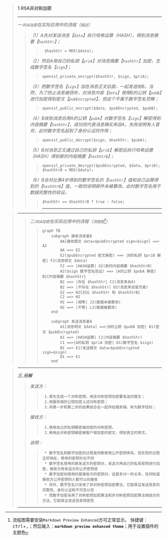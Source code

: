 > #### 1.RSA非对称加密
> ***
> *一.`RSA加密`在实际应用中的流程（`描述`）*
>> *（1）A先对发送消息【`data`】执行哈希运算（$HASH$），得到消息摘要【`hashStr`】；*  
>>> 
>>>      $hashStr = MD5($data);
>> *（2）然后A用自己的私钥【`priA`】对消息摘要【`hashStr`】加密，生成数字签名【`sign`】；*  
>>> 
>>>     openssl_private_encrypt($hashStr, $sign, $priA);
>> *（3）把数字签名【`sign`】加在消息正文后面，一起发送给B。当然，为了防止消息被窃听，对消息内容【`data`】使用B的公钥【`pubB`】进行加密得到密文【`pubEncrypted`】，但这个不属于数字签名范畴；*   
>>> 
>>>     openssl_public_encrypt($data, $pubEncrypted, $pubB);
>> *（4）B收到消息后用A的公钥【`pubA`】对数字签名【`sign`】解密得到内容摘要【`hashStr`】，成功则代表消息确实来自A，失败说明有人冒充，此时数字签名起到了身份认证的作用；*  
>>> 
>>>     openssl_public_decrypt($sign, $hashStr, $pubA);
>> *（5）B对消息正文通过自己的私钥【`priB`】解密后执行哈希运算（$HASH$）得到新的内容摘要【`hashStrB`】；*  
>>> 
>>>     openssl_private_decrypt($pubEncrypted, $data, $priB);      
>>>     $hashStrB = MD5($data);
>> *（6）B会对比第4步得到的数字签名的【`hashStr`】值和自己运算得到的【`hashStrB`】值，一致则说明邮件未被篡改。此时数字签名用于数据完整性的验证。*           
>>>
>>>     $hashStr == $hashStrB ? true : false;
>>> ***
>

> ***
>> *二.`RSA加密`在实际应用中的流程（`流程图`[^footnote]）*
>>> ```mermaid
>>> graph TB
>>>     subgraph 接收消息者B
>>>         AA[接收报文 data=$pubEncrypted sign=$sign] ==> A2
>>>         AA ==> E2
>>>         E2($pubEncrypted 密文解密) ==> |B的私钥 $priB 解密| F2(消息明文 $data)
>>>         F2 ==> |HASH运算| G2(新的内容摘要 $hashStrB)
>>>         A2($sign 数字签名验证) ==> |A的公钥 $pubA 解密| B2{内容摘要 $hashStr}
>>>         B2 ==> |存在 $hashStr| C2(消息来自A)
>>>         B2 ==> |不存在 $hashStr| D2(消息来自冒充者)
>>>         G2 ==> H2{对比 $hashStr 和 $hashStrB}
>>>         C2 ==> H2
>>>         H2 ==> |相等| J2(数据未被篡改)
>>>         H2 ==> |不等| L2(数据被篡改)
>>>     end
>>> 
>>>     subgraph 发送消息者A
>>>         A1[消息明文 $data] ==>|B的公钥 $pubB 加密| B1(密文 $pubEncrypted)
>>>         A1 ==> |HASH运算| C1(内容摘要 $hashStr)
>>>         C1 ==>|A的私钥 $priA 加密| D1(数字签名 $sign)
>>>         B1 ==> E1(发送报文 data=$pubEncrypted sign=$sign)
>>>         D1 ==> E1
>>>     end
>>> ```

> ***
> ***三.另解***
>>  *发送方：*
>>>      1.首先生成一个对称密钥，用该对称密钥加密要发送的报文；
>>>      2.用服务端的公钥加密上述对称密钥；
>>>      3.将第一步和第二步的结果结合在一起传给服务端，称为数字信封；
>>  *接收方：*
>>>      1.使用自己的私钥解密被加密的对称密钥，
>>>      2.再用此对称密钥解密被客户端加密的密文，得到真正的原文。
>> *说明：*
>>>      * 数字签名和数字加密的过程虽然都使用公开密钥体系，但实现的过程正好相反，使用的密钥对也不同
>>>      * 数字签名使用的是发送方的密钥对，发送方用自己的私有密钥进行加密，接收方用发送方的公开密钥进
>>>      * 数字加密则使用的是接收方的密钥对，这是多对一的关系，任何知道接收方公开密钥的人都可以向接收
>>>      * 另外，数字签名只采用了非对称密钥加密算法，它能保证发送信息的完整性、身份认证和不可否认性
>>>      * 而数字加密采用了对称密钥加密算法和非对称密钥加密算法相结合的方法，它能保证发送信息保密性
> *** 












[^footnote]:流程图需要安装`Markdown Preview Enhanced`方可正常显示。 快捷键：<kbd>ctrl</kbd>+<kbd>,<kbd>；然后输入：**`markdown preview enhanced theme`**；用于设置插件的主题色
